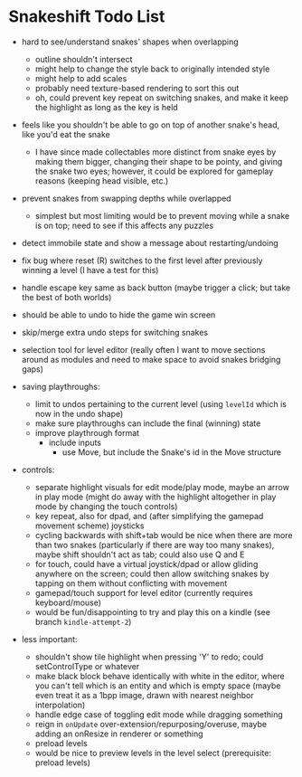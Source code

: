 # Snakeshift Todo List

- hard to see/understand snakes' shapes when overlapping
  - outline shouldn't intersect 
  - might help to change the style back to originally intended style
  - might help to add scales
  - probably need texture-based rendering to sort this out
  - oh, could prevent key repeat on switching snakes, and make it keep the highlight as long as the key is held
- feels like you shouldn't be able to go on top of another snake's head, like you'd eat the snake
  - I have since made collectables more distinct from snake eyes by making them bigger, changing their shape to be pointy, and giving the snake two eyes; however, it could be explored for gameplay reasons (keeping head visible, etc.)

- prevent snakes from swapping depths while overlapped
  - simplest but most limiting would be to prevent moving while a snake is on top; need to see if this affects any puzzles
- detect immobile state and show a message about restarting/undoing
- fix bug where reset (R) switches to the first level after previously winning a level (I have a test for this)
- handle escape key same as back button (maybe trigger a click; but take the best of both worlds)
- should be able to undo to hide the game win screen
- skip/merge extra undo steps for switching snakes
- selection tool for level editor (really often I want to move sections around as modules and need to make space to avoid snakes bridging gaps)

- saving playthroughs:
  - limit to undos pertaining to the current level (using `levelId` which is now in the undo shape)
  - make sure playthroughs can include the final (winning) state
  - improve playthrough format
    - include inputs
      - use Move, but include the Snake's id in the Move structure

- controls:
  - separate highlight visuals for edit mode/play mode, maybe an arrow in play mode (might do away with the highlight altogether in play mode by changing the touch controls)
  - key repeat, also for dpad, and (after simplifying the gamepad movement scheme) joysticks
  - cycling backwards with shift+tab would be nice when there are more than two snakes (particularly if there are way too many snakes), maybe shift shouldn't act as tab; could also use Q and E
  - for touch, could have a virtual joystick/dpad or allow gliding anywhere on the screen; could then allow switching snakes by tapping on them without conflicting with movement
  - gamepad/touch support for level editor (currently requires keyboard/mouse)
  - would be fun/disappointing to try and play this on a kindle (see branch `kindle-attempt-2`)

- less important:
  - shouldn't show tile highlight when pressing 'Y' to redo; could setControlType or whatever
  - make black block behave identically with white in the editor, where you can't tell which is an entity and which is empty space (maybe even treat it as a 1bpp image, drawn with nearest neighbor interpolation)
  - handle edge case of toggling edit mode while dragging something
  - reign in `onUpdate` over-extension/repurposing/overuse, maybe adding an onResize in renderer or something
  - preload levels
  - would be nice to preview levels in the level select (prerequisite: preload levels)

